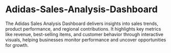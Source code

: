 # Adidas-Sales-Analysis-Dashboard
The Adidas Sales Analysis Dashboard delivers insights into sales trends, product performance, and regional contributions. It highlights key metrics like revenue, best-selling items, and customer behavior through interactive visuals, helping businesses monitor performance and uncover opportunities for growth.
